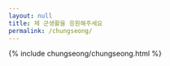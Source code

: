 ```yaml
---
layout: null
title: 제 군생활을 응원해주세요
permalink: /chungseong/
---
```


{% include chungseong/chungseong.html %}